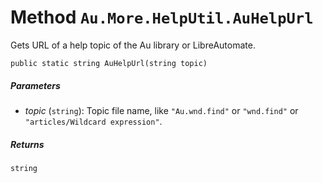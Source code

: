 # Method `Au.More.HelpUtil.AuHelpUrl`

Gets URL of a help topic of the Au library or LibreAutomate.

```
public static string AuHelpUrl(string topic)
```

##### Parameters

- *topic*  (`string`):
    Topic file name, like `"Au.wnd.find"` or `"wnd.find"` or `"articles/Wildcard expression"`.

##### Returns

`string`